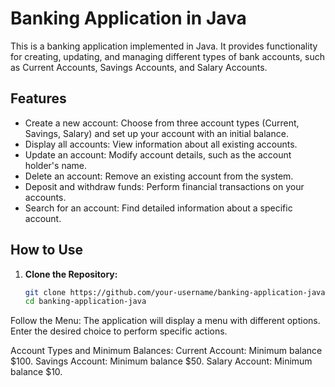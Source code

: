 # Banking Application in Java

This is a banking application implemented in Java. It provides functionality for creating, updating, and managing different types of bank accounts, such as Current Accounts, Savings Accounts, and Salary Accounts.

## Features

- Create a new account: Choose from three account types (Current, Savings, Salary) and set up your account with an initial balance.
- Display all accounts: View information about all existing accounts.
- Update an account: Modify account details, such as the account holder's name.
- Delete an account: Remove an existing account from the system.
- Deposit and withdraw funds: Perform financial transactions on your accounts.
- Search for an account: Find detailed information about a specific account.

## How to Use

1. **Clone the Repository:**
   ```bash
   git clone https://github.com/your-username/banking-application-java.git
   cd banking-application-java

Follow the Menu:
The application will display a menu with different options. Enter the desired choice to perform specific actions.

Account Types and Minimum Balances:
Current Account: Minimum balance $100.
Savings Account: Minimum balance $50.
Salary Account: Minimum balance $10.
